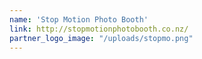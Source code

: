 ```yaml
---
name: 'Stop Motion Photo Booth'
link: http://stopmotionphotobooth.co.nz/
partner_logo_image: "/uploads/stopmo.png"
---
```

